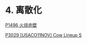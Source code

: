 # 4. 离散化

[P1496 火烧赤壁](<P1496 火烧赤壁/P1496 火烧赤壁.md> "P1496 火烧赤壁")

[P3029 \[USACO11NOV\] Cow Lineup S](<P3029 \[USACO11NOV] Cow Lineup /P3029 \[USACO11NOV] Cow Lineup S.md> "P3029 \[USACO11NOV] Cow Lineup S")
